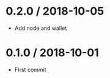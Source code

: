 0.2.0 / 2018-10-05
==================

  * Add node and wallet

0.1.0 / 2018-10-01
==================

  * First commit
